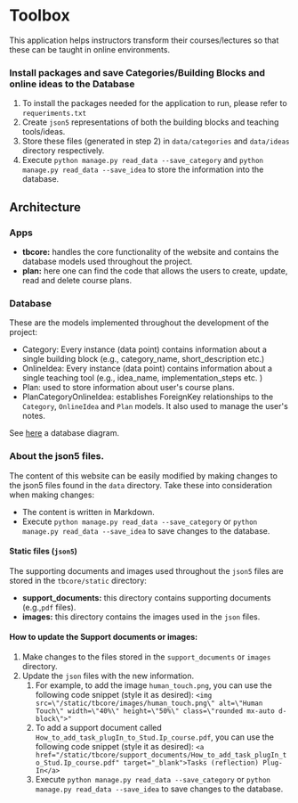 # Toolbox

This application helps instructors transform their courses/lectures so that these can be taught in online environments.

### Install packages and save Categories/Building Blocks and online ideas to the Database
1. To install the packages needed for the application to run, please refer to `requeriments.txt`
2. Create  `json5` representations of both the building blocks and teaching tools/ideas. 
3. Store these files (generated in step 2) in `data/categories` and `data/ideas` directory respectively.
4. Execute `python manage.py read_data --save_category` and `python manage.py read_data --save_idea` to store the information into the database.

## Architecture

### Apps

- **tbcore:** handles the core functionality of the website and contains the database models used throughout the project. 
- **plan:** here one can find the code that allows the users to create, update, read and delete course plans. 

### Database

These are the models implemented throughout the development of the project:
- Category: Every instance (data point) contains information about a single building block (e.g., category_name, short_description etc.)
- OnlineIdea: Every instance (data point) contains information about a single teaching tool (e.g., idea_name, implementation_steps etc. )
- Plan: used to store information about user's course plans. 
- PlanCategoryOnlineIdea: establishes ForeignKey relationships to the `Category`, `OnlineIdea` and `Plan` models. It also used to manage the user's notes.

See [here](./doc/database/database_diagram.png) a database diagram. 

### About the json5 files. 

The content of this website can be easily modified by making changes to the json5 files found in the `data` directory.
Take these into consideration when making changes:
- The content is written in Markdown.
- Execute `python manage.py read_data --save_category` or `python manage.py read_data --save_idea` to save changes to the database.

#### Static files (``json5``)

The supporting documents and images used throughout the ``json5`` files are stored in the `tbcore/static` directory:
- **support_documents:** this directory contains supporting documents (e.g.,``pdf`` files).
- **images:** this directory contains the images used in the ``json`` files.

#### How to update the Support documents or images:
1. Make changes to the files stored in the `support_documents` or `images` directory.
2. Update the `json` files with the new information.
   1. For example, to add the image `human_touch.png`, you can use the following code snippet (style it as desired): ``<img src=\"/static/tbcore/images/human_touch.png\" alt=\"Human Touch\" width=\"40%\" height=\"50%\" class=\"rounded mx-auto d-block\">"``
   2. To add a support document called `How_to_add_task_plugIn_to_Stud.Ip_course.pdf`, you can use the following code snippet (style it as desired): ``<a href="/static/tbcore/support_documents/How_to_add_task_plugIn_to_Stud.Ip_course.pdf" target="_blank">Tasks (reflection) Plug-In</a>``
   3. Execute `python manage.py read_data --save_category` or `python manage.py read_data --save_idea` to save changes to the database.

